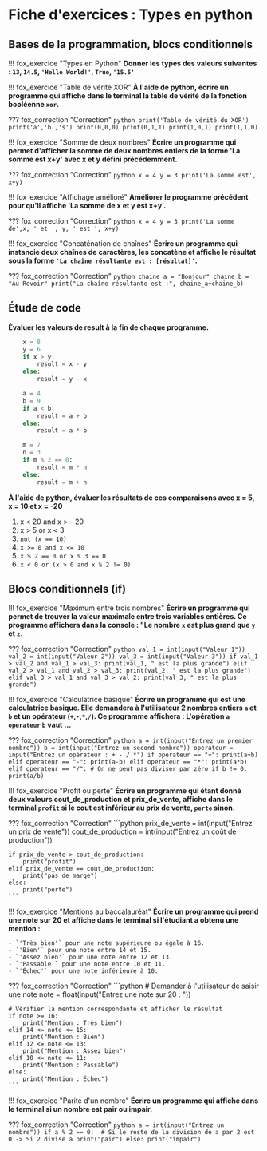 # Fiche d'exercices : Types en python

## Bases de la programmation, blocs conditionnels

!!! fox_exercice "Types en Python"
    **Donner les types des valeurs suivantes : `13`, `14.5`, `'Hello World!'`, `True`, `'15.5'`**

!!! fox_exercice "Table de vérité XOR"
    **À l'aide de python, écrire un programme qui affiche dans le terminal la table de vérité de la fonction booléenne `xor`.**  

??? fox_correction "Correction"
    ```python
    print('Table de vérité du XOR')
    print('a','b','s')
    print(0,0,0)
    print(0,1,1)
    print(1,0,1)
    print(1,1,0)
    ```

!!! fox_exercice "Somme de deux nombres"
    **Écrire un programme qui permet d'afficher la somme de deux nombres entiers de la forme 'La somme est x+y' avec x et y défini précédemment.**

??? fox_correction "Correction"
    ```python
    x = 4
    y = 3
    print('La somme est', x+y)
    ```

!!! fox_exercice "Affichage amélioré"
    **Améliorer le programme précédent pour qu'il affiche 'La somme de x et y est x+y'.**  

??? fox_correction "Correction"
    ```python
    x = 4
    y = 3
    print('La somme de',x, ' et ', y, ' est ', x+y)
    ```

!!! fox_exercice "Concaténation de chaînes"
    **Écrire un programme qui instancie deux chaînes de caractères, les concatène et affiche le résultat sous la forme `'La chaîne résultante est : [résultat]'`.**

??? fox_correction "Correction"
    ```python
    chaine_a = "Bonjour"
    chaine_b = "Au Revoir"
    print("La chaîne résultante est :", chaine_a+chaine_b)
    ```


## Étude de code

**Évaluer les valeurs de result à la fin de chaque programme.**  

```python
    x = 8
    y = 6
    if x > y:
        result = x - y
    else:
        result = y - x
```

```python
    a = 4
    b = 9
    if a < b:
        result = a + b
    else:
        result = a * b
```

```python
    m = 7
    n = 3
    if m % 2 == 0:
        result = m * n
    else:
        result = m + n
```

**À l'aide de python, évaluer les résultats de ces comparaisons avec x = 5, x = 10 et x = -20**  

   1. x < 20 and x > - 20
   2. x > 5 or x < 3
   3. `not (x == 10)`
   4. `x >= 0 and x <= 10`
   5. `x % 2 == 0 or x % 3 == 0`
   6. `x < 0 or (x > 0 and x % 2 != 0)`

## Blocs conditionnels (if)

!!! fox_exercice "Maximum entre trois nombres"
    **Écrire un programme qui permet de trouver la valeur maximale entre trois variables entières. Ce programme affichera dans la console : "Le nombre `x` est plus grand que `y` et `z`.**

??? fox_correction "Correction"
    ```python
    val_1 = int(input("Valeur 1"))
    val_2 = int(input("Valeur 2"))
    val_3 = int(input("Valeur 3"))
    if val_1 > val_2 and val_1 > val_3:
        print(val_1, " est la plus grande")
    elif val_2 > val_1 and val_2 > val_3:
        print(val_2, " est la plus grande")
    elif val_3 > val_1 and val_3 > val_2:
        print(val_3, " est la plus grande")
    ```

!!! fox_exercice "Calculatrice basique"
    **Écrire un programme qui est une calculatrice basique. Elle demandera à l'utilisateur 2 nombres entiers `a` et `b` et un opérateur (`+`,`-`,`*`,`/`). Ce programme affichera : L'opération `a` `operateur` `b` vaut ...**

??? fox_correction "Correction"
    ```python
    a = int(input("Entrez un premier nombre"))
    b = int(input("Entrez un second nombre"))
    operateur = input("Entrez un opérateur : + - / *")
    if operateur == "+":
        print(a+b)
    elif operateur == "-":
        print(a-b)
    elif operateur == "*":
        print(a*b)
    elif operateur == "/":
        # On ne peut pas diviser par zéro
        if b != 0:
            print(a/b)
    ```

!!! fox_exercice "Profit ou perte"
    **Écrire un programme qui étant donné deux valeurs cout_de_production et prix_de_vente, affiche dans le terminal `profit` si le cout est inférieur au prix de vente, `perte` sinon.**

??? fox_correction "Correction"
    ```python
    prix_de_vente = int(input("Entrez un prix de vente"))
    cout_de_production = int(input("Entrez un coût de production"))
    
    if prix_de_vente > cout_de_production:
        print("profit")
    elif prix_de_vente == cout_de_production:
        print("pas de marge")
    else:
        print("perte")
    ```

!!! fox_exercice "Mentions au baccalauréat"
    **Écrire un programme qui prend une note sur 20 et affiche dans le terminal si l'étudiant a obtenu une mention :**
    
    - `'Très bien'` pour une note supérieure ou égale à 16.
    - `'Bien'` pour une note entre 14 et 15.
    - `'Assez bien'` pour une note entre 12 et 13.
    - `'Passable'` pour une note entre 10 et 11.
    - `'Échec'` pour une note inférieure à 10.

??? fox_correction "Correction"
    ```python
    # Demander à l'utilisateur de saisir une note
    note = float(input("Entrez une note sur 20 : "))

    # Vérifier la mention correspondante et afficher le résultat
    if note >= 16:
        print("Mention : Très bien")
    elif 14 <= note <= 15:
        print("Mention : Bien")
    elif 12 <= note <= 13:
        print("Mention : Assez bien")
    elif 10 <= note <= 11:
        print("Mention : Passable")
    else:
        print("Mention : Échec")
    ```

!!! fox_exercice "Parité d'un nombre"
    **Écrire un programme qui affiche dans le terminal si un nombre est pair ou impair.**

??? fox_correction "Correction"
    ```python
    a = int(input("Entrez un nombre"))
    if a % 2 == 0:  # Si le reste de la division de a par 2 est 0 -> Si 2 divise a
        print("pair")
    else:
        print("impair")
    ```
